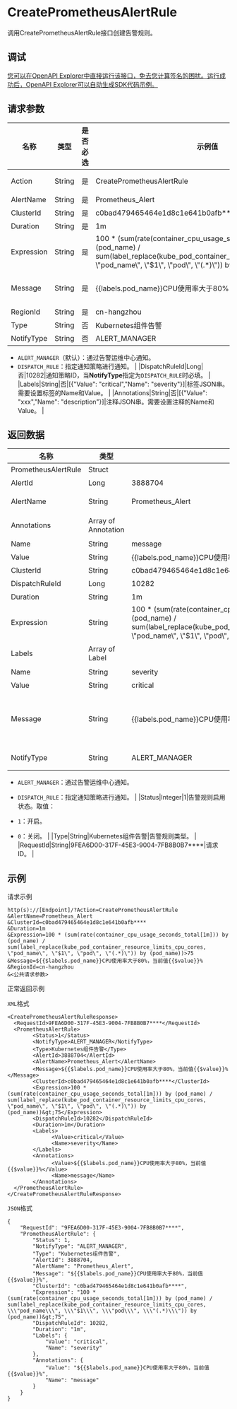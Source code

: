 # CreatePrometheusAlertRule

调用CreatePrometheusAlertRule接口创建告警规则。

## 调试

[您可以在OpenAPI Explorer中直接运行该接口，免去您计算签名的困扰。运行成功后，OpenAPI Explorer可以自动生成SDK代码示例。](https://api.aliyun.com/#product=ARMS&api=CreatePrometheusAlertRule&type=RPC&version=2019-08-08)

## 请求参数

|名称|类型|是否必选|示例值|描述|
|--|--|----|---|--|
|Action|String|是|CreatePrometheusAlertRule|系统规定参数。取值：CreatePrometheusAlertRule。 |
|AlertName|String|是|Prometheus\_Alert|告警规则名称。 |
|ClusterId|String|是|c0bad479465464e1d8c1e641b0afb\*\*\*\*|集群ID。 |
|Duration|String|是|1m|持续时间。 |
|Expression|String|是|100 \* \(sum\(rate\(container\_cpu\_usage\_seconds\_total\[1m\]\)\) by \(pod\_name\) / sum\(label\_replace\(kube\_pod\_container\_resource\_limits\_cpu\_cores, \\"pod\_name\\", \\"$1\\", \\"pod\\", \\"\(.\*\)\\"\)\) by \(pod\_name\)\)\>75|告警表达式，需要使用PromQL语句。 |
|Message|String|是|$\{\{$labels.pod\_name\}\}CPU使用率大于80%，当前值\{\{$value\}\}%|告警消息，支持按照\{\{$labels.xxx\}\}格式来引用标签。 |
|RegionId|String|是|cn-hangzhou|地域ID。 |
|Type|String|否|Kubernetes组件告警|告警规则类型。 |
|NotifyType|String|否|ALERT\_MANAGER|通知类型。取值：

 -   `ALERT_MANAGER`（默认）：通过告警运维中心通知。
-   `DISPATCH_RULE`：指定通知策略进行通知。 |
|DispatchRuleId|Long|否|10282|通知策略ID，当**NotifyType**指定为`DISPATCH_RULE`时必填。 |
|Labels|String|否|\[\{"Value": "critical","Name": "severity"\}\]|标签JSON串。需要设置标签的Name和Value。 |
|Annotations|String|否|\[\{"Value": "xxx","Name": "description"\}\]|注释JSON串。需要设置注释的Name和Value。 |

## 返回数据

|名称|类型|示例值|描述|
|--|--|---|--|
|PrometheusAlertRule|Struct| |返回结构体。 |
|AlertId|Long|3888704|告警规则ID。 |
|AlertName|String|Prometheus\_Alert|告警规则名称。 |
|Annotations|Array of Annotation| |告警规则的注释。 |
|Name|String|message|注释的名称。 |
|Value|String|$\{\{$labels.pod\_name\}\}CPU使用率大于80%，当前值\{\{$value\}\}%|注释的值。 |
|ClusterId|String|c0bad479465464e1d8c1e641b0afb\*\*\*\*|集群ID。 |
|DispatchRuleId|Long|10282|通知策略ID。 |
|Duration|String|1m|持续时间。 |
|Expression|String|100 \* \(sum\(rate\(container\_cpu\_usage\_seconds\_total\[1m\]\)\) by \(pod\_name\) / sum\(label\_replace\(kube\_pod\_container\_resource\_limits\_cpu\_cores, \\"pod\_name\\", \\"$1\\", \\"pod\\", \\"\(.\*\)\\"\)\) by \(pod\_name\)\)\>75|告警表达式。 |
|Labels|Array of Label| |告警规则的标签。 |
|Name|String|severity|标签的名称。 |
|Value|String|critical|标签的值。 |
|Message|String|$\{\{$labels.pod\_name\}\}CPU使用率大于80%，当前值\{\{$value\}\}%|告警消息，支持按照\{\{$labels.xxx\}\}格式来引用标签。 |
|NotifyType|String|ALERT\_MANAGER|通知类型。取值：

 -   `ALERT_MANAGER`：通过告警运维中心通知。
-   `DISPATCH_RULE`：指定通知策略进行通知。 |
|Status|Integer|1|告警规则启用状态。取值：

 -   `1`：开启。
-   `0`：关闭。 |
|Type|String|Kubernetes组件告警|告警规则类型。 |
|RequestId|String|9FEA6D00-317F-45E3-9004-7FB8B0B7\*\*\*\*|请求ID。 |

## 示例

请求示例

```
http(s)://[Endpoint]/?Action=CreatePrometheusAlertRule
&AlertName=Prometheus_Alert
&ClusterId=c0bad479465464e1d8c1e641b0afb****
&Duration=1m
&Expression=100 * (sum(rate(container_cpu_usage_seconds_total[1m])) by (pod_name) / sum(label_replace(kube_pod_container_resource_limits_cpu_cores, \"pod_name\", \"$1\", \"pod\", \"(.*)\")) by (pod_name))>75
&Message=${{$labels.pod_name}}CPU使用率大于80%，当前值{{$value}}%
&RegionId=cn-hangzhou
&<公共请求参数>
```

正常返回示例

`XML`格式

```
<CreatePrometheusAlertRuleResponse>
  <RequestId>9FEA6D00-317F-45E3-9004-7FB8B0B7****</RequestId>
  <PrometheusAlertRule>
        <Status>1</Status>
        <NotifyType>ALERT_MANAGER</NotifyType>
        <Type>Kubernetes组件告警</Type>
        <AlertId>3888704</AlertId>
        <AlertName>Prometheus_Alert</AlertName>
        <Message>${{$labels.pod_name}}CPU使用率大于80%，当前值{{$value}}%</Message>
        <ClusterId>c0bad479465464e1d8c1e641b0afb****</ClusterId>
        <Expression>100 * (sum(rate(container_cpu_usage_seconds_total[1m])) by (pod_name) / sum(label_replace(kube_pod_container_resource_limits_cpu_cores, \"pod_name\", \"$1\", \"pod\", \"(.*)\")) by (pod_name))&gt;75</Expression>
        <DispatchRuleId>10282</DispatchRuleId>
        <Duration>1m</Duration>
        <Labels>
              <Value>critical</Value>
              <Name>severity</Name>
        </Labels>
        <Annotations>
              <Value>${{$labels.pod_name}}CPU使用率大于80%，当前值{{$value}}%</Value>
              <Name>message</Name>
        </Annotations>
  </PrometheusAlertRule>
</CreatePrometheusAlertRuleResponse>
```

`JSON`格式

```
{
    "RequestId": "9FEA6D00-317F-45E3-9004-7FB8B0B7****",
    "PrometheusAlertRule": {
        "Status": 1,
        "NotifyType": "ALERT_MANAGER",
        "Type": "Kubernetes组件告警",
        "AlertId": 3888704,
        "AlertName": "Prometheus_Alert",
        "Message": "${{$labels.pod_name}}CPU使用率大于80%，当前值{{$value}}%",
        "ClusterId": "c0bad479465464e1d8c1e641b0afb****",
        "Expression": "100 * (sum(rate(container_cpu_usage_seconds_total[1m])) by (pod_name) / sum(label_replace(kube_pod_container_resource_limits_cpu_cores, \\\"pod_name\\\", \\\"$1\\\", \\\"pod\\\", \\\"(.*)\\\")) by (pod_name))&gt;75",
        "DispatchRuleId": 10282,
        "Duration": "1m",
        "Labels": {
            "Value": "critical",
            "Name": "severity"
        },
        "Annotations": {
            "Value": "${{$labels.pod_name}}CPU使用率大于80%，当前值{{$value}}%",
            "Name": "message"
        }
    }
}
```

